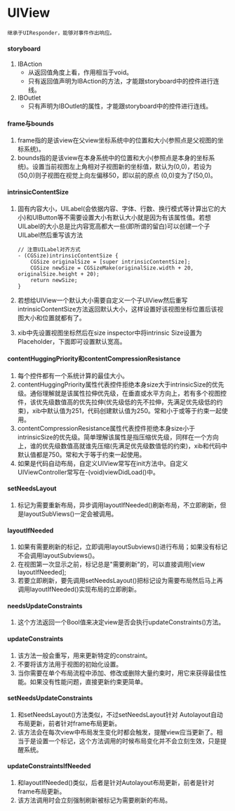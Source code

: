 # UIView
	继承于UIResponder，能够对事件作出响应。
    
        
#### storyboard
1. IBAction
	* 从返回值角度上看，作用相当于void。
	* 只有返回值声明为IBAction的方法，才能跟storyboard中的控件进行连线。
2. IBOutlet
	* 只有声明为IBOutlet的属性，才能跟storyboard中的控件进行连线。
	
#### frame与bounds
1. frame指的是该view在父view坐标系统中的位置和大小(参照点是父视图的坐标系统)。
2. bounds指的是该view在本身系统中的位置和大小(参照点是本身的坐标系统)。设置当前视图左上角相对子视图新的坐标值，默认为(0,0)，若设为(50,0)则子视图在视觉上向左偏移50，即以前的原点 (0,0)变为了(50,0)。
	
#### intrinsicContentSize
1. 固有内容大小，UILabel(会依据内容、字体、行数、换行模式等计算出它的大小)和UIButton等不需要设置大小有默认大小就是因为有该属性值。若想UILabel的大小总是比内容宽高都大一些(即所谓的留白)可以创建一个子UILabel然后重写该方法

	```
	// 注意UILabel对齐方式
	- (CGSize)intrinsicContentSize {
		CGSize originalSize = [super intrinsicContentSize];
		CGSize newSize = CGSizeMake(originalSize.width + 20, originalSize.height + 20);
		return newSize;
	}
	```
2. 若想给UIView一个默认大小需要自定义一个子UIView然后重写intrinsicContentSize方法返回默认大小，这样设置好该视图坐标位置后该视图大小和位置就都有了。
3. xib中先设置视图坐标然后在size inspector中将intrinsic Size设置为Placeholder，下面即可设置默认宽高。
	
#### contentHuggingPriority和contentCompressionResistance
1. 每个控件都有一个系统计算的最佳大小。
2. contentHuggingPriority属性代表控件拒绝本身size大于intrinsicSize的优先级。通俗理解就是该属性拉伸优先级，在垂直或水平方向上，若有多个视图控件，该优先级数值高的优先拉伸(优先级低的先不拉伸，先满足优先级低的约束)，xib中默认值为251，代码创建默认值为250。常和小于或等于约束一起使用。
3. contentCompressionResistance属性代表控件拒绝本身size小于intrinsicSize的优先级。简单理解该属性是指压缩优先级，同样在一个方向上，谁的优先级数值高就谁先压缩(先满足优先级数值低的约束)，xib和代码中默认值都是750。常和大于等于约束一起使用。
4. 如果是代码自动布局，自定义UIView常写在init方法中。自定义UIViewController常写在-(void)viewDidLoad()中。

#### setNeedsLayout
1. 标记为需要重新布局，异步调用layoutIfNeeded()刷新布局，不立即刷新，但是layoutSubViews()一定会被调用。

#### layoutIfNeeded
1. 如果有需要刷新的标记，立即调用layoutSubviews()进行布局；如果没有标记不会调用layoutSubviews()。
2. 在视图第一次显示之前，标记总是"需要刷新"的，可以直接调用[view layoutIfNeeded];
3. 若要立即刷新，要先调用setNeedsLayout()把标记设为需要布局然后马上再调用layoutIfNeeded()实现布局的立即刷新。

#### needsUpdateConstraints
1. 这个方法返回一个Bool值来决定view是否会执行updateConstraints()方法。

#### updateConstraints
1. 该方法一般会重写，用来更新特定的constraint。
2. 不要将该方法用于视图的初始化设置。
3. 当你需要在单个布局流程中添加、修改或删除大量约束时，用它来获得最佳性能。如果没有性能问题，直接更新约束更简单。

#### setNeedsUpdateConstraints
1. 和setNeedsLayout()方法类似，不过setNeedsLayout针对 Autolayout自动布局更新，前者针对frame布局更新。
2. 该方法会在每次view中布局发生变化时都会触发，提醒view应当更新了。相当于是设置一个标记，这个方法调用的时候布局变化并不会立刻生效，只是提醒系统。

#### updateConstraintsIfNeeded
1. 和layoutIfNeeded()类似，后者是针对Autolayout布局更新，前者是针对frame布局更新。
2. 该方法调用时会立刻强制刷新被标记为需要刷新的布局。


